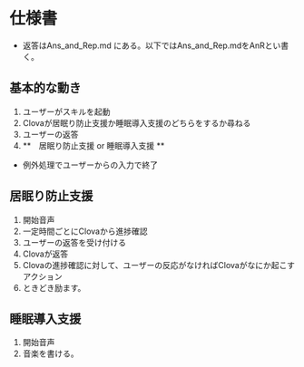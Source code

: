 # 仕様書  

* 返答はAns_and_Rep.md にある。以下ではAns_and_Rep.mdをAnRとい書く。
　　
##  基本的な動き  
1. ユーザーがスキルを起動
2. Clovaが居眠り防止支援か睡眠導入支援のどちらをするか尋ねる
3. ユーザーの返答  
4. **　居眠り防止支援 or 睡眠導入支援 **
* 例外処理でユーザーからの入力で終了

## 居眠り防止支援
1. 開始音声
2. 一定時間ごとにClovaから進捗確認
3. ユーザーの返答を受け付ける
4. Clovaが返答
5. Clovaの進捗確認に対して、ユーザーの反応がなければClovaがなにか起こすアクション
6. ときどき励ます。


## 睡眠導入支援
1. 開始音声
2. 音楽を書ける。


